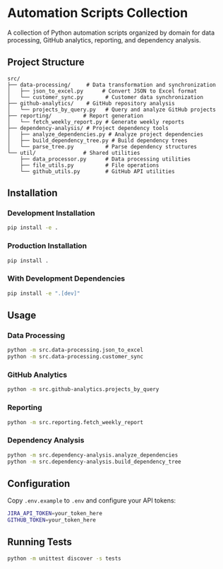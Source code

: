 # Automation Scripts Collection

A collection of Python automation scripts organized by domain for data processing, GitHub analytics, reporting, and dependency analysis.

## Project Structure

```
src/
├── data-processing/     # Data transformation and synchronization
│   ├── json_to_excel.py      # Convert JSON to Excel format
│   └── customer_sync.py       # Customer data synchronization
├── github-analytics/    # GitHub repository analysis
│   └── projects_by_query.py   # Query and analyze GitHub projects
├── reporting/          # Report generation
│   └── fetch_weekly_report.py # Generate weekly reports
├── dependency-analysis/ # Project dependency tools
│   ├── analyze_dependencies.py # Analyze project dependencies
│   ├── build_dependency_tree.py # Build dependency trees
│   └── parse_tree.py          # Parse dependency structures
└── util/               # Shared utilities
    ├── data_processor.py      # Data processing utilities
    ├── file_utils.py          # File operations
    └── github_utils.py        # GitHub API utilities
```

## Installation

### Development Installation
```bash
pip install -e .
```

### Production Installation
```bash
pip install .
```

### With Development Dependencies
```bash
pip install -e ".[dev]"
```

## Usage

### Data Processing
```bash
python -m src.data-processing.json_to_excel
python -m src.data-processing.customer_sync
```

### GitHub Analytics
```bash
python -m src.github-analytics.projects_by_query
```

### Reporting
```bash
python -m src.reporting.fetch_weekly_report
```

### Dependency Analysis
```bash
python -m src.dependency-analysis.analyze_dependencies
python -m src.dependency-analysis.build_dependency_tree
```

## Configuration

Copy `.env.example` to `.env` and configure your API tokens:

```bash
JIRA_API_TOKEN=your_token_here
GITHUB_TOKEN=your_token_here
```

## Running Tests

```bash
python -m unittest discover -s tests
```